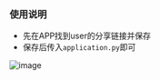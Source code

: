 ### 使用说明
* 先在APP找到user的分享链接并保存
* 保存后传入`application.py`即可

![image]('https://github.com/yangshimin/markdown-img/raw/master/%E6%8A%96%E9%9F%B3.png')